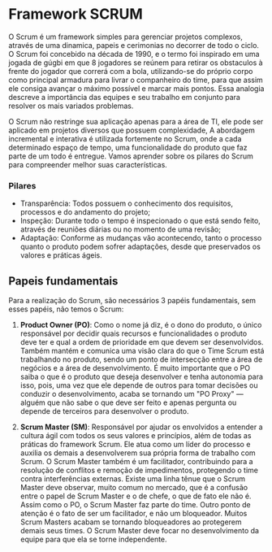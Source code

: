 # Framework SCRUM

O Scrum é um framework simples para gerenciar projetos complexos, através de uma dinamica, papeis e cerimonias no decorrer de todo o ciclo. O Scrum foi concebido na década de 1990, e o termo foi inspirado em uma jogada de gúgbi em que 8 jogadores se reúnem para retirar os obstaculos à frente do jogador que correrá com a bola, utilizando-se do próprio corpo como principal armadura para livrar o companheiro do time, para que assim ele consiga avançar o máximo possível e marcar mais pontos. Essa analogia descreve a importância das equipes e seu trabalho em conjunto para resolver os mais variados problemas. 

O Scrum não restringe sua aplicação apenas para a área de TI, ele pode ser aplicado em projetos diversos que possuem complexidade, A abordagem incremental e interativa é utilizada fortemente no Scrum, onde a cada determinado espaço de tempo, uma funcionalidade do produto que faz parte de um todo é entregue. Vamos aprender sobre os pilares do Scrum para compreender melhor suas características. 

### Pilares

- Transparência: Todos possuem o conhecimento dos requisitos, processos e do andamento do projeto;
- Inspeção: Durante todo o tempo é inspecionado o que está sendo feito, através de reuniões diárias ou no momento de uma revisão;
- Adaptação: Conforme as mudanças vão acontecendo, tanto o processo quanto o produto podem sofrer adaptações, desde que preservados os valores e práticas ágeis. 

## Papeis fundamentais
Para a realização do Scrum, são necessários 3 papéis fundamentais, sem esses papéis, não temos o Scrum:

1. **Product Owner (PO)**: Como o nome já diz, é o dono do produto, o único responsável por decidir quais recursos e funcionalidades o produto deve ter e qual a ordem de prioridade em que devem ser desenvolvidos. Também mantém e comunica uma visão clara do que o Time Scrum está trabalhando no produto, sendo um ponto de intersecção entre a área de negócios e a área de desenvolvimento. É muito importante que o PO saiba o que é o produto que deseja desenvolver e tenha autonomia para isso, pois, uma vez que ele depende de outros para tomar decisões ou conduzir o desenvolvimento, acaba se tornando um "PO Proxy" — alguém que não sabe o que deve ser feito e apenas pergunta ou depende de terceiros para desenvolver o produto.

2. **Scrum Master (SM)**: Responsável por ajudar os envolvidos a entender a cultura ágil com todos os seus valores e princípios, além de todas as práticas do framework Scrum. Ele atua como um líder do processo e auxilia os demais a desenvolverem sua própria forma de trabalho com Scrum. O Scrum Master também é um facilitador, contribuindo para a resolução de conflitos e remoção de impedimentos, protegendo o time contra interferências externas. Existe uma linha tênue que o Scrum Master deve observar, muito comum no mercado, que é a confusão entre o papel de Scrum Master e o de chefe, o que de fato ele não é. Assim como o PO, o Scrum Master faz parte do time. Outro ponto de atenção é o fato de ser um facilitador, e não um bloqueador. Muitos Scrum Masters acabam se tornando bloqueadores ao protegerem demais seus times. O Scrum Master deve focar no desenvolvimento da equipe para que ela se torne independente.
